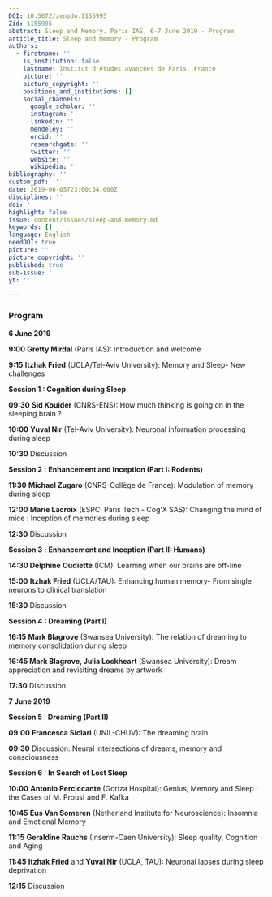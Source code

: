 ```yaml
---
DOI: 10.5072/zenodo.1155995
Zid: 1155995
abstract: Sleep and Memory. Paris IAS, 6-7 June 2019 - Program
article_title: Sleep and Memory - Program
authors:
  - firstname: ''
    is_institution: false
    lastname: Institut d'études avancées de Paris, France
    picture: ''
    picture_copyright: ''
    positions_and_institutions: []
    social_channels:
      google_scholar: ''
      instagram: ''
      linkedin: ''
      mendeley: ''
      orcid: ''
      researchgate: ''
      twitter: ''
      website: ''
      wikipedia: ''
bibliography: ''
custom_pdf: ''
date: 2019-06-05T23:00:34.000Z
disciplines: ''
doi: ''
highlight: false
issue: content/issues/sleep-and-memory.md
keywords: []
language: English
needDOI: true
picture: ''
picture_copyright: ''
published: true
sub-issue: ''
yt: ''

---
```


### Program

**6 June 2019**

**9:00**    **Gretty Mirdal** (Paris IAS): Introduction and welcome

**9:15**    **Itzhak Fried** (UCLA/Tel-Aviv University): Memory and Sleep- New challenges

**Session 1 : Cognition during Sleep**

**09:30**   **Sid Kouider** (CNRS-ENS): How much thinking is going on in the sleeping brain ?

**10:00**    **Yuval Nir** (Tel-Aviv University): Neuronal information processing during sleep

**10:30**    Discussion

**Session 2 :** **Enhancement and Inception (Part I: Rodents)**

**11:30**    **Michael Zugaro** (CNRS-Collège de France): Modulation of memory during sleep

**12:00**    **Marie Lacroix** (ESPCI Paris Tech - Cog’X SAS): Changing the mind of mice : Inception of memories during sleep

**12:30**    Discussion

**Session 3 :** **Enhancement and Inception (Part II: Humans)**

**14:30    Delphine** **Oudiette** (ICM): Learning when our brains are off-line

**15:00**     **Itzhak Fried** (UCLA/TAU): Enhancing human memory- From single neurons to clinical translation

**15:30**     Discussion

**Session 4 : Dreaming (Part I)**

**16:15**    **Mark Blagrove** (Swansea University): The relation of dreaming to memory consolidation during sleep

**16:45    Mark Blagrove, Julia Lockheart** (Swansea University): Dream appreciation and revisiting dreams by artwork

**17:30**     Discussion

**7 June 2019**

**Session 5 : Dreaming (Part II)**

**09:00**    **Francesca Siclari** (UNIL-CHUV): The dreaming brain

**09:30**    Discussion: Neural intersections of dreams, memory and consciousness

**Session 6 : In Search of Lost Sleep**

**10:00**    **Antonio Perciccante** (Goriza Hospital): Genius, Memory and Sleep : the Cases of M. Proust and F. Kafka

**10:45**    **Eus Van Someren** (Netherland Institute for Neuroscience): Insomnia and Emotional Memory

**11:15**    **Geraldine Rauchs** (Inserm-Caen University): Sleep quality, Cognition and Aging

**11:45**    **Itzhak Fried** and **Yuval Nir** (UCLA, TAU): Neuronal lapses during sleep deprivation

**12:15**    Discussion
